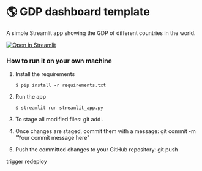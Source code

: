 # :earth_americas: GDP dashboard template

A simple Streamlit app showing the GDP of different countries in the world.

[![Open in Streamlit](https://static.streamlit.io/badges/streamlit_badge_black_white.svg)](https://gdp-dashboard-template.streamlit.app/)

### How to run it on your own machine

1. Install the requirements

   ```
   $ pip install -r requirements.txt
   ```

2. Run the app

   ```
   $ streamlit run streamlit_app.py

   ```

3. To stage all modified files:
git add .

4. Once changes are staged, commit them with a message:
git commit -m "Your commit message here"

5. Push the committed changes to your GitHub repository:
git push


trigger redeploy
